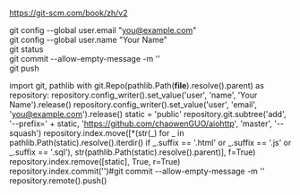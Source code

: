 https://git-scm.com/book/zh/v2

git config --global user.email "you@example.com"<br>
git config --global user.name "Your Name"<br>
git status<br>
git commit --allow-empty-message -m ''<br>
git push

 
import git, pathlib
with git.Repo(pathlib.Path(__file__).resolve().parent) as repository:
    repository.config_writer().set_value('user', 'name', 'Your Name').release()
    repository.config_writer().set_value('user', 'email', 'you@example.com').release()
    static = 'public'
    repository.git.subtree('add', '--prefix=' + static, 'https://github.com/chaowenGUO/aiohttp', 'master', '--squash')
    repository.index.move([*(str(_) for _  in pathlib.Path(static).resolve().iterdir() if _.suffix == '.html' or _.suffix == '.js' or _.suffix == '.sql'), str(pathlib.Path(static).resolve().parent)], f=True)
    repository.index.remove([static], True, r=True)
    repository.index.commit('')#git commit --allow-empty-message -m ''
    repository.remote().push()

